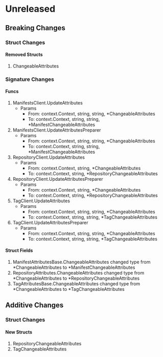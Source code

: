 # Unreleased

## Breaking Changes

### Struct Changes

#### Removed Structs

1. ChangeableAttributes

### Signature Changes

#### Funcs

1. ManifestsClient.UpdateAttributes
	- Params
		- From: context.Context, string, string, *ChangeableAttributes
		- To: context.Context, string, string, *ManifestChangeableAttributes
1. ManifestsClient.UpdateAttributesPreparer
	- Params
		- From: context.Context, string, string, *ChangeableAttributes
		- To: context.Context, string, string, *ManifestChangeableAttributes
1. RepositoryClient.UpdateAttributes
	- Params
		- From: context.Context, string, *ChangeableAttributes
		- To: context.Context, string, *RepositoryChangeableAttributes
1. RepositoryClient.UpdateAttributesPreparer
	- Params
		- From: context.Context, string, *ChangeableAttributes
		- To: context.Context, string, *RepositoryChangeableAttributes
1. TagClient.UpdateAttributes
	- Params
		- From: context.Context, string, string, *ChangeableAttributes
		- To: context.Context, string, string, *TagChangeableAttributes
1. TagClient.UpdateAttributesPreparer
	- Params
		- From: context.Context, string, string, *ChangeableAttributes
		- To: context.Context, string, string, *TagChangeableAttributes

#### Struct Fields

1. ManifestAttributesBase.ChangeableAttributes changed type from *ChangeableAttributes to *ManifestChangeableAttributes
1. RepositoryAttributes.ChangeableAttributes changed type from *ChangeableAttributes to *RepositoryChangeableAttributes
1. TagAttributesBase.ChangeableAttributes changed type from *ChangeableAttributes to *TagChangeableAttributes

## Additive Changes

### Struct Changes

#### New Structs

1. RepositoryChangeableAttributes
1. TagChangeableAttributes
